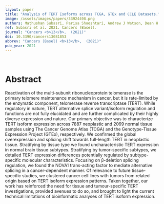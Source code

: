 ```yaml
---
layout: paper
title: "Analysis of TERT Isoforms across TCGA, GTEx and CCLE Datasets."
image: /assets/images/papers/33924498.png
authors: Mathushan Subasri, Parisa Shooshtari, Andrew J Watson, Dean H Betts
ref: Subasri et al. 2021. Cancers (Basel).
journal: "Cancers <b>13</b>,  (2021)"
doi: 10.3390/cancers13081853
abbrev: "Cancers (Basel) <b>13</b>,  (2021)"
pub_year: 2021
---
```


<br />
<div data-badge-popover="right" data-badge-type="donut" data-pmid="33924498" data-hide-no-mentions="true" class="altmetric-embed"></div>

# Abstract

Reactivation of the multi-subunit ribonucleoprotein telomerase is the primary telomere maintenance mechanism in cancer, but it is rate-limited by the enzymatic component, telomerase reverse transcriptase (TERT). While regulatory in nature, TERT alternative splice variant/isoform regulation and functions are not fully elucidated and are further complicated by their highly diverse expression and nature. Our primary objective was to characterize TERT isoform expression across 7887 neoplastic and 2099 normal tissue samples using The Cancer Genome Atlas (TCGA) and the Genotype-Tissue Expression Project (GTEx), respectively. We confirmed the global overexpression and splicing shift towards full-length TERT in neoplastic tissue. Stratifying by tissue type we found uncharacteristic TERT expression in normal brain tissue subtypes. Stratifying by tumor-specific subtypes, we detailed TERT expression differences potentially regulated by subtype-specific molecular characteristics. Focusing on β-deletion splicing regulation, we found the NOVA1 trans-acting factor to mediate alternative splicing in a cancer-dependent manner. Of relevance to future tissue-specific studies, we clustered cancer cell lines with tumors from related origin based on TERT isoform expression patterns. Taken together, our work has reinforced the need for tissue and tumour-specific TERT investigations, provided avenues to do so, and brought to light the current technical limitations of bioinformatic analyses of TERT isoform expression.

